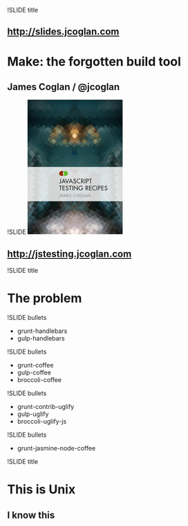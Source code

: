 !SLIDE title
## http://slides.jcoglan.com
# Make: the forgotten build tool
## James Coglan / @jcoglan

!SLIDE
![](jstr.png)
## http://jstesting.jcoglan.com

!SLIDE title
# The problem

!SLIDE bullets
* grunt-handlebars
* gulp-handlebars

!SLIDE bullets
* grunt-coffee
* gulp-coffee
* broccoli-coffee

!SLIDE bullets
* grunt-contrib-uglify
* gulp-uglify
* broccoli-uglify-js

!SLIDE bullets
* grunt-jasmine-node-coffee

!SLIDE title
# This is Unix
## I know this
